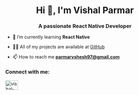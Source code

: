 <h1 align="center">Hi 👋, I'm Vishal Parmar</h1>
<h3 align="center">A passionate React Native Developer</h3>


- 🌱 I’m currently learning **React Native**

- 👨‍💻 All of my projects are available at [GitHub](https://github.com/vishal-6820?tab=repositories)

- 📫 How to reach me **parmarvshesh97@gmail.com**

<h3 align="left">Connect with me:</h3>
<p align="left">
<a href="https://linkedin.com/in/vishalparmar24" target="blank"><img align="center" src="https://raw.githubusercontent.com/rahuldkjain/github-profile-readme-generator/master/src/images/icons/Social/linked-in-alt.svg" alt="vishal-parmar" height="30" width="40" /></a>
</p>

